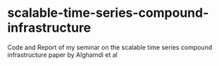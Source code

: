 # scalable-time-series-compound-infrastructure
Code and Report of my seminar on the scalable time series compound infrastructure paper by Alghamdi et al
